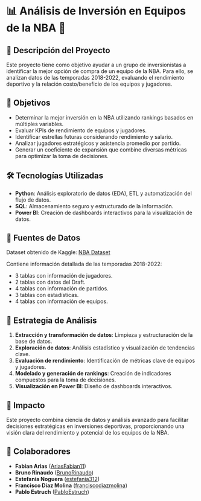 # 📊 Análisis de Inversión en Equipos de la NBA 🏀

## 📌 Descripción del Proyecto
Este proyecto tiene como objetivo ayudar a un grupo de inversionistas a identificar la mejor opción de compra de un equipo de la NBA. Para ello, se analizan datos de las temporadas 2018-2022, evaluando el rendimiento deportivo y la relación costo/beneficio de los equipos y jugadores.

## 🎯 Objetivos
- Determinar la mejor inversión en la NBA utilizando rankings basados en múltiples variables.
- Evaluar KPIs de rendimiento de equipos y jugadores.
- Identificar estrellas futuras considerando rendimiento y salario.
- Analizar jugadores estratégicos y asistencia promedio por partido.
- Generar un coeficiente de expansión que combine diversas métricas para optimizar la toma de decisiones.

## 🛠️ Tecnologías Utilizadas
- **Python**: Análisis exploratorio de datos (EDA), ETL y automatización del flujo de datos.
- **SQL**: Almacenamiento seguro y estructurado de la información.
- **Power BI**: Creación de dashboards interactivos para la visualización de datos.

## 📂 Fuentes de Datos
Dataset obtenido de Kaggle: [NBA Dataset](https://www.kaggle.com/datasets/wyattowalsh/basketball?resource=download) 

Contiene información detallada de las temporadas 2018-2022:
- 3 tablas con información de jugadores.
- 2 tablas con datos del Draft.
- 4 tablas con información de partidos.
- 3 tablas con estadísticas.
- 4 tablas con información de equipos.

## 📌 Estrategia de Análisis
1. **Extracción y transformación de datos**: Limpieza y estructuración de la base de datos.
2. **Exploración de datos**: Análisis estadístico y visualización de tendencias clave.
3. **Evaluación de rendimiento**: Identificación de métricas clave de equipos y jugadores.
4. **Modelado y generación de rankings**: Creación de indicadores compuestos para la toma de decisiones.
5. **Visualización en Power BI**: Diseño de dashboards interactivos.

## 🚀 Impacto
Este proyecto combina ciencia de datos y análisis avanzado para facilitar decisiones estratégicas en inversiones deportivas, proporcionando una visión clara del rendimiento y potencial de los equipos de la NBA.

## 👥 Colaboradores
- **Fabian Arias** ([AriasFabian11](https://github.com/AriasFabian11))
- **Bruno Rinaudo** ([BrunoRinaudo](https://github.com/BrunoRinaudo))
- **Estefania Noguera** ([estefania312](https://github.com/estefania312))
- **Francisco Diaz Molina** ([franciscodiazmolina](https://github.com/franciscodiazmolina))
- **Pablo Estruch** ([PabloEstruch](https://github.com/PabloEstruch))
